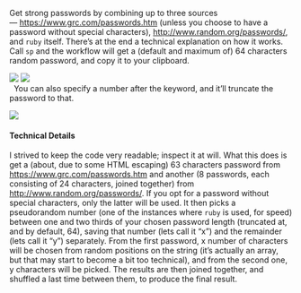Get strong passwords by combining up to three sources — https://www.grc.com/passwords.htm (unless you choose to have a password without special characters), http://www.random.org/passwords/, and `ruby` itself. There’s at the end a technical explanation on how it works.
 
Call `sp` and the workflow will get a (default and maximum of) 64 characters random password, and copy it to your clipboard.

![](https://i.imgur.com/FYSmmRX.png)
![](https://i.imgur.com/tzN4O8E.png)<br>
 
You can also specify a number after the keyword, and it’ll truncate the password to that.

![](https://i.imgur.com/SqOlIOn.png)

#### Technical Details
I strived to keep the code very readable; inspect it at will. What this does is get a (about, due to some HTML escaping) 63 characters password from https://www.grc.com/passwords.htm and another (8 passwords, each consisting of 24 characters, joined together) from http://www.random.org/passwords/. If you opt for a password without special characters, only the latter will be used. It then picks a pseudorandom number (one of the instances where `ruby` is used, for speed) between one and two thirds of your chosen password length (truncated at, and by default, 64), saving that number (lets call it “x”) and the remainder (lets call it “y”) separately. From the first password, x number of characters will be chosen from random positions on the string (it’s actually an array, but that may start to become a bit too technical), and from the second one, y characters will be picked. The results are then joined together, and shuffled a last time between them, to produce the final result.
